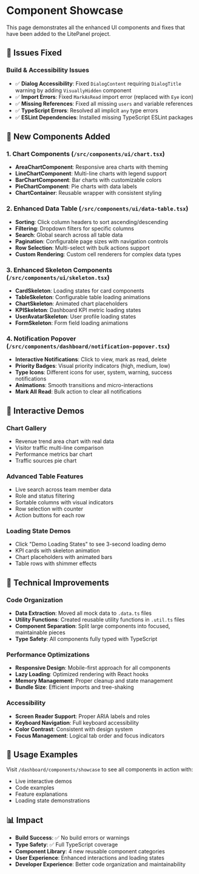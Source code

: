 # Component Showcase

This page demonstrates all the enhanced UI components and fixes that have been added to the LitePanel project.

## 🎯 Issues Fixed

### Build & Accessibility Issues

- ✅ **Dialog Accessibility**: Fixed `DialogContent` requiring `DialogTitle` warning by adding `VisuallyHidden` component
- ✅ **Import Errors**: Fixed `MarkAsRead` import error (replaced with `Eye` icon)
- ✅ **Missing References**: Fixed all missing `users` and variable references
- ✅ **TypeScript Errors**: Resolved all implicit `any` type errors
- ✅ **ESLint Dependencies**: Installed missing TypeScript ESLint packages

## 🎨 New Components Added

### 1. Chart Components (`/src/components/ui/chart.tsx`)

- **AreaChartComponent**: Responsive area charts with theming
- **LineChartComponent**: Multi-line charts with legend support
- **BarChartComponent**: Bar charts with customizable colors
- **PieChartComponent**: Pie charts with data labels
- **ChartContainer**: Reusable wrapper with consistent styling

### 2. Enhanced Data Table (`/src/components/ui/data-table.tsx`)

- **Sorting**: Click column headers to sort ascending/descending
- **Filtering**: Dropdown filters for specific columns
- **Search**: Global search across all table data
- **Pagination**: Configurable page sizes with navigation controls
- **Row Selection**: Multi-select with bulk actions support
- **Custom Rendering**: Custom cell renderers for complex data types

### 3. Enhanced Skeleton Components (`/src/components/ui/skeleton.tsx`)

- **CardSkeleton**: Loading states for card components
- **TableSkeleton**: Configurable table loading animations
- **ChartSkeleton**: Animated chart placeholders
- **KPISkeleton**: Dashboard KPI metric loading states
- **UserAvatarSkeleton**: User profile loading states
- **FormSkeleton**: Form field loading animations

### 4. Notification Popover (`/src/components/dashboard/notification-popover.tsx`)

- **Interactive Notifications**: Click to view, mark as read, delete
- **Priority Badges**: Visual priority indicators (high, medium, low)
- **Type Icons**: Different icons for user, system, warning, success notifications
- **Animations**: Smooth transitions and micro-interactions
- **Mark All Read**: Bulk action to clear all notifications

## 🎪 Interactive Demos

### Chart Gallery

- Revenue trend area chart with real data
- Visitor traffic multi-line comparison
- Performance metrics bar chart
- Traffic sources pie chart

### Advanced Table Features

- Live search across team member data
- Role and status filtering
- Sortable columns with visual indicators
- Row selection with counter
- Action buttons for each row

### Loading State Demos

- Click "Demo Loading States" to see 3-second loading demo
- KPI cards with skeleton animation
- Chart placeholders with animated bars
- Table rows with shimmer effects

## 🔧 Technical Improvements

### Code Organization

- **Data Extraction**: Moved all mock data to `.data.ts` files
- **Utility Functions**: Created reusable utility functions in `.util.ts` files
- **Component Separation**: Split large components into focused, maintainable pieces
- **Type Safety**: All components fully typed with TypeScript

### Performance Optimizations

- **Responsive Design**: Mobile-first approach for all components
- **Lazy Loading**: Optimized rendering with React hooks
- **Memory Management**: Proper cleanup and state management
- **Bundle Size**: Efficient imports and tree-shaking

### Accessibility

- **Screen Reader Support**: Proper ARIA labels and roles
- **Keyboard Navigation**: Full keyboard accessibility
- **Color Contrast**: Consistent with design system
- **Focus Management**: Logical tab order and focus indicators

## 🚀 Usage Examples

Visit `/dashboard/components/showcase` to see all components in action with:

- Live interactive demos
- Code examples
- Feature explanations
- Loading state demonstrations

## 📊 Impact

- **Build Success**: ✅ No build errors or warnings
- **Type Safety**: ✅ Full TypeScript coverage
- **Component Library**: 4 new reusable component categories
- **User Experience**: Enhanced interactions and loading states
- **Developer Experience**: Better code organization and maintainability
